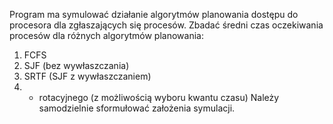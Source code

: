 Program ma symulować działanie algorytmów planowania dostępu do procesora dla zgłaszających się procesów. Zbadać
średni czas oczekiwania procesów dla różnych algorytmów planowania:
1. FCFS
2. SJF (bez wywłaszczania)
3. SRTF (SJF z wywłaszczaniem)
4. - rotacyjnego (z możliwością wyboru kwantu czasu)
Należy samodzielnie sformułować założenia symulacji. 
